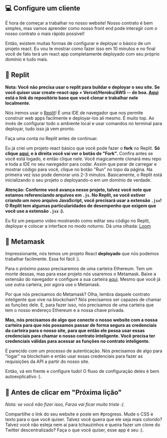💻 Configure um cliente
------------------

É hora de começar a trabalhar no nosso website! Nosso contrato é bem simples, mas vamos aprender como nosso front end pode interagir com o nosso contrato o mais rápido possível!

Então, existem muitas formas de configurar e deployar o básico de um projeto react. Eu vou te mostrar como fazer isso em 10 minutos e no final você de fato terá um react app completamente deployado com seu próprio domínio e tudo mais.

🤯 Replit
---------

**Nota: Você não precisa usar o replit para buildar e deployar o seu site. Se você quiser usar create-react-app + Vercel/Heroku/AWS -- de boa. [Aqui](https://github.com/buildspace/waveportal-starter-project) está o link do repositório base que você clonar e trabalhar nele localmente.**

Nós iremos usar o [Replit](https://replit.com/~)! É uma IDE de navegador que nos permite construir web apps facilmente e deployar-los ali mesmo. É muito top. Ao invés de configurar todo o ambiente local e usar comandos no terminal para deployar, tudo isso já vem pronto.

Faça uma conta no Replit antes de continuar.

Eu já criei um projeto react básico que você pode fazer o **fork** no Replit. **Só clique [aqui](https://replit.com/@adilanchian/waveportal-starter-project?v=1), e à direita você vai ver o botão de "Fork".** Confira antes se você está logado, e então clique nele. Você magicamente clonará meu repo e toda a IDE no seu navegador para codar. Assim que parar de carregar e mostrar código para você, clique no botão "Run" no topo da página. Na primeira vez isso pode demorar uns 2-3 minutos. Basicamente, o Replit está inicializando o seu projeto o deployando-o em um domínio de verdade.

**Atenção: Conforme você avança nesse projeto, talvez você note que estamos referenciando arquivos em `.js`. No Replit, se você estiver criando um novo arquivo JavaScript, você precisará usar a extensão `.jsx`! O Replit tem algumas particularidades de desempenho que exigem que você use a extensão `.jsx` :).**

Eu fiz um pequeno vídeo mostrando como editar seu código no Replit, deployar e colocar a interface no modo noturno. Dá uma olhada:
[Loom](https://www.loom.com/share/babd8d81b83b4af2a196d6ea656e379a)

🦊 Metamask
-----------

Impressionante, nós temos um projeto React **deployado** que nós podemos trabalhar facilmente. Essa foi fácil :).

Para o próximo passo precisaremos de uma carteira Ethereum. Tem um monte dessas, mas para esse projeto nós usaremos o Metamask. Baixe a extensão do navegador e configure a sua carteira [aqui](https://metamask.io/download.html). Mesmo que você já use outra carteira, por agora use o Metamask.

Por que nós precisamos do Metamask? Olha, lembra daquele contrato inteligente que vive na blockchain? Nós precisamos ser capazes de chamar as funções dele. E, para fazer isso, nós precisamos de uma carteira que tem o nosso endereço Ethereum e a nossa chave privada.

**Mas, nós precisamos de algo que conecte o nosso website com a nossa carteira para que nós possamos passar de forma segura as credenciais da carteira para o nosso site, para que então ele possa usar essas credenciais para chamar o nosso contrato inteligente. Você precisa ter credenciais válidas para acessar as funções no contrato inteligente.**

É parecido com um processo de autenticação. Nós precisamos de algo para "logar" na blockchain e então usar essas credenciais para fazer as requisições da API a partir do nosso site.

Então, vá em frente e configure tudo! O fluxo de configuração deles é bem autoexplicativo :).


🚨 Antes de clicar em "Próxima lição"
-------------------------------------------

*Nota: se você não fizer isso, Farza vai ficar muito triste :(.*

Compartilhe o link do seu website e poste em #progress. Mude o CSS e texto para o que você quiser. Talvez você queira que ele seja mais colorido? Talvez você não esteja nem aí para tchauzinhos e queira fazer um clone do Twitter descentralizado? Faça o que você quiser, esse app é seu :).
